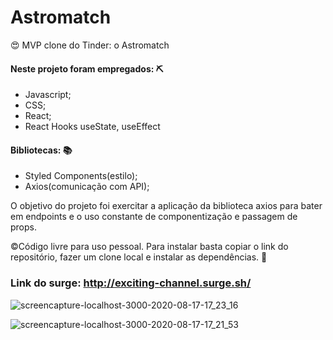 # Astromatch 
😍 MVP clone do Tinder: o Astromatch 

#### Neste projeto foram empregados: ⛏
- Javascript;
- CSS;
- React;
- React Hooks useState, useEffect

#### Bibliotecas: 📚
- Styled Components(estilo);
- Axios(comunicação com API);

O objetivo do projeto foi exercitar a aplicação da biblioteca axios para bater em endpoints e o uso constante de componentização e passagem de props. 

&copy;Código livre para uso pessoal. Para instalar basta copiar o link do repositório, fazer um clone local e instalar as dependências. 🎁

### Link do surge: http://exciting-channel.surge.sh/

![screencapture-localhost-3000-2020-08-17-17_23_16](https://user-images.githubusercontent.com/65511670/90441221-f6563e80-e0ae-11ea-936e-86ef27498f10.png)

![screencapture-localhost-3000-2020-08-17-17_21_53](https://user-images.githubusercontent.com/65511670/90441225-f8200200-e0ae-11ea-968e-eae8b6e7b97f.png)
